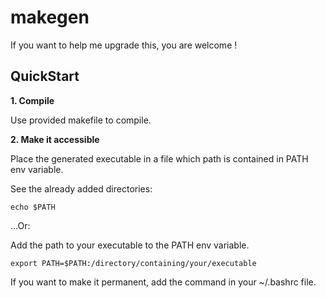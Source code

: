 # makegen

If you want to help me upgrade this, you are welcome !

## QuickStart

**1. Compile**

Use provided makefile to compile.

**2. Make it accessible**

Place the generated executable in a file which path is contained in PATH env variable.

See the already added directories:
```shell
echo $PATH
```

...Or:

Add the path to your executable to the PATH env variable.

```shell
export PATH=$PATH:/directory/containing/your/executable
```

If you want to make it permanent, add the command in your ~/.bashrc file.
